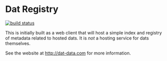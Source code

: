 Dat Registry
===========

[![build status](https://secure.travis-ci.org/karissa/dat-registry.png)](http://travis-ci.org/karissa/dat-registry)

This is initially built as a web client that will host a simple index and registry of metadata related to hosted dats. It is *not* a hosting service for dats themselves.

See the website at http://dat-data.com for more information.